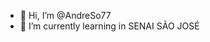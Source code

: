 - 👋 Hi, I’m @AndreSo77
- 🌱 I’m currently learning in SENAI SÃO JOSÉ

<!---
AndreSo77/AndreSo77 is a ✨ special ✨ repository because its `README.md` (this file) appears on your GitHub profile.
You can click the Preview link to take a look at your changes.
--->
